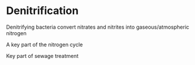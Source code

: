 # Denitrification

Denitrifying bacteria convert nitrates and nitrites into gaseous/atmospheric nitrogen

A key part of the nitrogen cycle

Key part of sewage treatment


